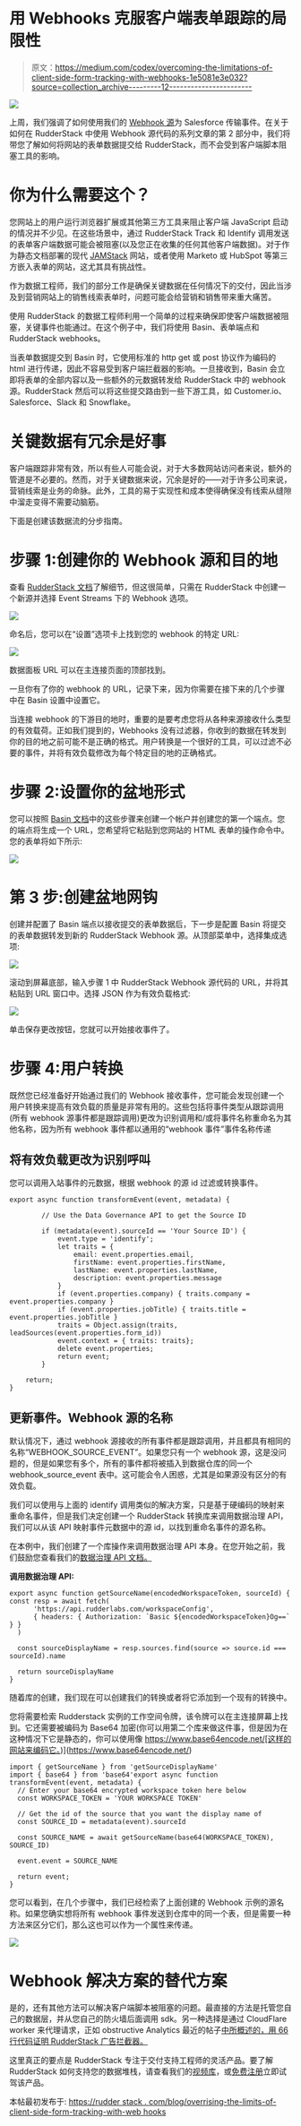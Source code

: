 # 用 Webhooks 克服客户端表单跟踪的局限性

> 原文：<https://medium.com/codex/overcoming-the-limitations-of-client-side-form-tracking-with-webhooks-1e5081e3e032?source=collection_archive---------12----------------------->

![](img/680f58b7885d213d1e5a9ecd576814df.png)

上周，我们强调了如何使用我们的 [Webhook 源](https://docs.rudderstack.com/stream-sources/webhook-source)为 Salesforce 传输事件。在关于如何在 RudderStack 中使用 Webhook 源代码的系列文章的第 2 部分中，我们将带您了解如何将网站的表单数据提交给 RudderStack，而不会受到客户端脚本阻塞工具的影响。

# 你为什么需要这个？

您网站上的用户运行浏览器扩展或其他第三方工具来阻止客户端 JavaScript 启动的情况并不少见。在这些场景中，通过 RudderStack Track 和 Identify 调用发送的表单客户端数据可能会被阻塞(以及您正在收集的任何其他客户端数据)。对于作为静态文档部署的现代 [JAMStack](https://jamstack.org/) 网站，或者使用 Marketo 或 HubSpot 等第三方嵌入表单的网站，这尤其具有挑战性。

作为数据工程师，我们的部分工作是确保关键数据在任何情况下的交付，因此当涉及到营销网站上的销售线索表单时，问题可能会给营销和销售带来重大痛苦。

使用 RudderStack 的数据工程师利用一个简单的过程来确保即使客户端数据被阻塞，关键事件也能通过。在这个例子中，我们将使用 Basin、表单端点和 RudderStack webhooks。

当表单数据提交到 Basin 时，它使用标准的 http get 或 post 协议作为编码的 html 进行传递，因此不容易受到客户端拦截器的影响。一旦接收到，Basin 会立即将表单的全部内容以及一些额外的元数据转发给 RudderStack 中的 webhook 源。RudderStack 然后可以将这些提交路由到一些下游工具，如 Customer.io、Salesforce、Slack 和 Snowflake。

# 关键数据有冗余是好事

客户端跟踪非常有效，所以有些人可能会说，对于大多数网站访问者来说，额外的管道是不必要的。然而，对于关键数据来说，冗余是好的——对于许多公司来说，营销线索是业务的命脉。此外，工具的易于实现性和成本使得确保没有线索从缝隙中溜走变得不需要动脑筋。

下面是创建该数据流的分步指南。

# 步骤 1:创建你的 Webhook 源和目的地

查看 [RudderStack 文档](https://docs.rudderstack.com/stream-sources/webhook-source)了解细节，但这很简单，只需在 RudderStack 中创建一个新源并选择 Event Streams 下的 Webhook 选项。

![](img/0aa2837371835bb13f755edc9998a495.png)

命名后，您可以在“设置”选项卡上找到您的 webhook 的特定 URL:

![](img/ad7db300373d3319703f34af438475f2.png)

数据面板 URL 可以在主连接页面的顶部找到。

一旦你有了你的 webhook 的 URL，记录下来，因为你需要在接下来的几个步骤中在 Basin 设置中设置它。

当连接 webhook 的下游目的地时，重要的是要考虑您将从各种来源接收什么类型的有效载荷。正如我们提到的，Webhooks 没有过滤器，你收到的数据在转发到你的目的地之前可能不是正确的格式。用户转换是一个很好的工具，可以过滤不必要的事件，并将有效负载修改为每个特定目的地的正确格式。

# 步骤 2:设置你的盆地形式

您可以按照 [Basin 文档](https://www.usebasin.com/docs/setup/getting-started)中的这些步骤来创建一个帐户并创建您的第一个端点。您的端点将生成一个 URL，您希望将它粘贴到您网站的 HTML 表单的操作命令中。您的表单将如下所示:

![](img/35d21c461087e1d3a43b1a28931866aa.png)

# 第 3 步:创建盆地网钩

创建并配置了 Basin 端点以接收提交的表单数据后，下一步是配置 Basin 将提交的表单数据转发到新的 RudderStack Webhook 源。从顶部菜单中，选择集成选项:

![](img/b40d16eac7a512a2507d0aec56ebab15.png)

滚动到屏幕底部，输入步骤 1 中 RudderStack Webhook 源代码的 URL，并将其粘贴到 URL 窗口中。选择 JSON 作为有效负载格式:

![](img/6ec182e6336aa2010c547f7f71b31294.png)

单击保存更改按钮，您就可以开始接收事件了。

# 步骤 4:用户转换

既然您已经准备好开始通过我们的 Webhook 接收事件，您可能会发现创建一个用户转换来提高有效负载的质量是非常有用的。这些包括将事件类型从跟踪调用(所有 webhook 源事件都是跟踪调用)更改为识别调用和/或将事件名称重命名为其他名称，因为所有 webhook 事件都以通用的“webhook 事件”事件名称传递

## 将有效负载更改为识别呼叫

您可以调用入站事件的元数据，根据 webhook 的源 id 过滤或转换事件。

```
export async function transformEvent(event, metadata) {

        // Use the Data Governance API to get the Source ID

        if (metadata(event).sourceId == 'Your Source ID') {
            event.type = 'identify';
            let traits = {
                email: event.properties.email,
                firstName: event.properties.firstName,
                lastName: event.properties.lastName,
                description: event.properties.message
            }
            if (event.properties.company) { traits.company = event.properties.company }
            if (event.properties.jobTitle) { traits.title = event.properties.jobTitle }
            traits = Object.assign(traits, leadSources(event.properties.form_id))
            event.context = { traits: traits};
            delete event.properties;
            return event;
        }

    return;
}
```

## 更新事件。Webhook 源的名称

默认情况下，通过 webhook 源接收的所有事件都是跟踪调用，并且都具有相同的名称“WEBHOOK_SOURCE_EVENT”。如果您只有一个 webhook 源，这是没问题的，但是如果您有多个，所有的事件都将被插入到数据仓库的同一个 webhook_source_event 表中。这可能会令人困惑，尤其是如果源没有区分的有效负载。

我们可以使用与上面的 identify 调用类似的解决方案，只是基于硬编码的映射来重命名事件，但是我们决定创建一个 RudderStack 转换库来调用数据治理 API，我们可以从该 API 映射事件元数据中的源 id，以找到重命名事件的源名称。

在本例中，我们创建了一个库操作来调用数据治理 API 本身。在您开始之前，我们鼓励您查看我们的[数据治理 API 文档。](https://docs.rudderstack.com/data-governance/rudderstack-data-governance-api)

**调用数据治理 API:**

```
export async function getSourceName(encodedWorkspaceToken, sourceId) { const resp = await fetch(
      'https://api.rudderlabs.com/workspaceConfig',
      { headers: { Authorization: `Basic ${encodedWorkspaceToken}Og==` } }
  )

  const sourceDisplayName = resp.sources.find(source => source.id === sourceId).name

  return sourceDisplayName
}
```

随着库的创建，我们现在可以创建我们的转换或者将它添加到一个现有的转换中。

您将需要检索 Rudderstack 实例的工作空间令牌，该令牌可以在主连接屏幕上找到。它还需要被编码为 Base64 加密(你可以用第二个库来做这件事，但是因为在这种情况下它是静态的，你可以使用像 https://www.base64encode.net/[这样的网站来编码它。)](https://www.base64encode.net/)

```
import { getSourceName } from 'getSourceDisplayName'
import { base64 } from 'base64'export async function transformEvent(event, metadata) {
  // Enter your base64 encrypted workspace token here below
  const WORKSPACE_TOKEN = 'YOUR WORKSPACE TOKEN'

  // Get the id of the source that you want the display name of
  const SOURCE_ID = metadata(event).sourceId 

  const SOURCE_NAME = await getSourceName(base64(WORKSPACE_TOKEN), SOURCE_ID)

  event.event = SOURCE_NAME

  return event;
}
```

您可以看到，在几个步骤中，我们已经检索了上面创建的 Webhook 示例的源名称。如果您确实想将所有 webhook 事件发送到仓库中的同一个表，但是需要一种方法来区分它们，那么这也可以作为一个属性来传递。

![](img/301ad81491d0e4961df3f99afd935107.png)

# Webhook 解决方案的替代方案

是的，还有其他方法可以解决客户端脚本被阻塞的问题。最直接的方法是托管您自己的数据层，并从您自己的防火墙后面调用 sdk。另一种选择是通过 CloudFlare worker 来代理请求，正如 obstructive Analytics 最近的帖子[中所概述的，用 66 行代码证明 RudderStack 广告拦截器。](https://www.obsessiveanalytics.com/blog/making-rudder-stack-ad-blocker-proof-in-66-lines-of-code)

这里真正的要点是 RudderStack 专注于交付支持工程师的灵活产品。要了解 RudderStack 如何支持您的数据堆栈，请查看我们的[视频库](https://rudderstack.com/video-library/)，或[免费注册](https://app.rudderlabs.com/signup?type=freetrial)立即试驾该产品。

本帖最初发布于:
[https://rudder stack . com/blog/overrising-the-limits-of-client-side-form-tracking-with-web hooks](https://rudderstack.com/blog/overcoming-the-limitations-of-client-side-form-tracking-with-webhooks)